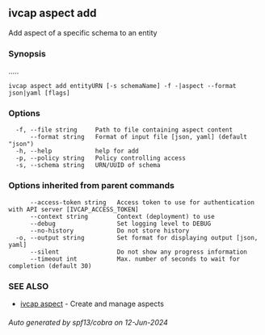 ## ivcap aspect add

Add aspect of a specific schema to an entity

### Synopsis

.....

```
ivcap aspect add entityURN [-s schemaName] -f -|aspect --format json|yaml [flags]
```

### Options

```
  -f, --file string     Path to file containing aspect content
      --format string   Format of input file [json, yaml] (default "json")
  -h, --help            help for add
  -p, --policy string   Policy controlling access
  -s, --schema string   URN/UUID of schema
```

### Options inherited from parent commands

```
      --access-token string   Access token to use for authentication with API server [IVCAP_ACCESS_TOKEN]
      --context string        Context (deployment) to use
      --debug                 Set logging level to DEBUG
      --no-history            Do not store history
  -o, --output string         Set format for displaying output [json, yaml]
      --silent                Do not show any progress information
      --timeout int           Max. number of seconds to wait for completion (default 30)
```

### SEE ALSO

* [ivcap aspect](ivcap_aspect.md)	 - Create and manage aspects

###### Auto generated by spf13/cobra on 12-Jun-2024
